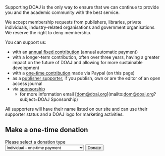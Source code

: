 Supporting DOAJ is the only way to ensure that we can continue to provide you and the academic community with the best service.

We accept membership requests from publishers, libraries, private individuals, industry-related organisations and government organisations.
We reserve the right to deny membership.

You can support us:

+ with an [annual fixed contribution]() (annual automatic payment)
+ with a longer-term contribution, often over three years, having a greater impact on the future of DOAJ and allowing for more sustainable development
+ with a [one-time contribution](#make-a-one-time-donation) made via Paypal (on this page)
+ as a [publisher supporter](/support/publisher-supporter/), if you publish, own or are the editor of an open access journal
+ via [sponsorship](/support/sponsors/)
  + for more information email [dom@doaj.org](mailto:dom@doaj.org?subject=DOAJ Sponsorship)

All supporters will have their name listed on our site and can use their supporter status and a DOAJ logo for marketing activities.

## Make a one-time donation

<form action="https://www.paypal.com/cgi-bin/webscr" method="post" target="_top">
  <input type="hidden" name="cmd" value="_s-xclick">
  <input type="hidden" name="hosted_button_id" value="UP6B3VXCP2FHJ">
  <input type="hidden" name="on0" value="One-off payment">
  <label for="support-one-off">Please select a donation type</label>
  <div class="input-group">
      <select name="os0" id="support-one-off">
    	 <option value="Individual - one-time payment">Individual - one-time payment </option>
    	 <option value="Academic Library - one-time payment">Academic Library - one-time payment </option>
    	 <option value="Library Consortium - one-time payment">Library Consortium - one-time payment </option>
    	 <option value="Aggregator - one-time payment">Aggregator - one-time payment </option>
      </select>
    <input type="submit" name="submit" value="Donate" title="PayPal - The safer, easier way to pay online!" alt="Donate with PayPal button" />
  </div>
</form>
